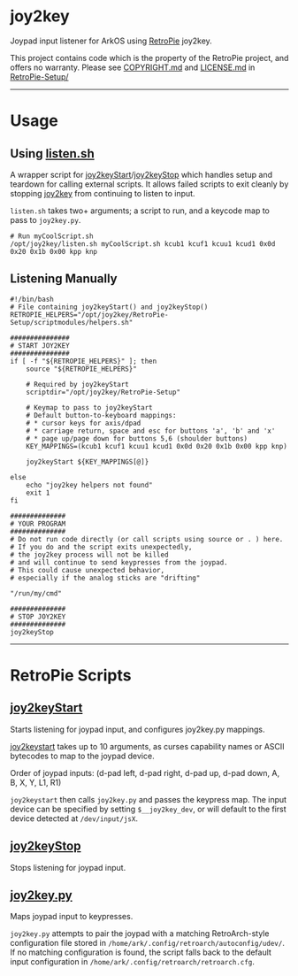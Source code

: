 # joy2key #
Joypad input listener for ArkOS using [RetroPie](https://github.com/RetroPie/) joy2key.

This project contains code which is the property of the RetroPie project,
and offers no warranty.
Please see [COPYRIGHT.md](RetroPie-Setup/COPYRIGHT.md) and [LICENSE.md](RetroPie-Setup/LICENSE.md) in [RetroPie-Setup/](RetroPie-Setup)

---

# Usage #

## Using [listen.sh](listen.sh) ##
A wrapper script for [joy2keyStart](RetroPie-Setup/scriptmodules/helpers.sh)/[joy2keyStop](RetroPie-Setup/scriptmodules/helpers.sh)
which handles setup and teardown for calling external scripts.
It allows failed scripts to exit cleanly
by stopping [joy2key](RetroPie-Setup/scriptmodules/supplementary/runcommand/joy2key.py) from continuing to listen to input.

`listen.sh` takes two+ arguments;
a script to run, and a keycode map to pass to `joy2key.py`.

```shell
# Run myCoolScript.sh
/opt/joy2key/listen.sh myCoolScript.sh kcub1 kcuf1 kcuu1 kcud1 0x0d 0x20 0x1b 0x00 kpp knp
```

## Listening Manually ##

```shell
#!/bin/bash
# File containing joy2keyStart() and joy2keyStop()
RETROPIE_HELPERS="/opt/joy2key/RetroPie-Setup/scriptmodules/helpers.sh"

###############
# START JOY2KEY
###############
if [ -f "${RETROPIE_HELPERS}" ]; then
	source "${RETROPIE_HELPERS}"

	# Required by joy2keyStart
	scriptdir="/opt/joy2key/RetroPie-Setup"

	# Keymap to pass to joy2keyStart
	# Default button-to-keyboard mappings:
	# * cursor keys for axis/dpad
	# * carriage return, space and esc for buttons 'a', 'b' and 'x'
	# * page up/page down for buttons 5,6 (shoulder buttons)
	KEY_MAPPINGS=(kcub1 kcuf1 kcuu1 kcud1 0x0d 0x20 0x1b 0x00 kpp knp)

	joy2keyStart ${KEY_MAPPINGS[@]}

else
	echo "joy2key helpers not found"
	exit 1
fi

##############
# YOUR PROGRAM
##############
# Do not run code directly (or call scripts using source or . ) here.
# If you do and the script exits unexpectedly,
# the joy2key process will not be killed
# and will continue to send keypresses from the joypad.
# This could cause unexpected behavior,
# especially if the analog sticks are "drifting"

"/run/my/cmd"

##############
# STOP JOY2KEY
##############
joy2keyStop
```

---

# RetroPie Scripts #

## [joy2keyStart](RetroPie-Setup/scriptmodules/helpers.sh) ##
Starts listening for joypad input, and configures joy2key.py mappings.

[joy2keystart]() takes up to 10 arguments,
as curses capability names or ASCII bytecodes to map to the joypad device.

Order of joypad inputs:
(d-pad left, d-pad right, d-pad up, d-pad down, A, B, X, Y, L1, R1)

`joy2keystart` then calls `joy2key.py` and passes the keypress map.
The input device can be specified by setting `$__joy2key_dev`,
or will default to the first device detected at `/dev/input/jsX`.

## [joy2keyStop](RetroPie-Setup/scriptmodules/helpers.sh) ##
Stops listening for joypad input.

## [joy2key.py](RetroPie-Setup/scriptmodules/supplementary/runcommand/joy2key.py) ##
Maps joypad input to keypresses.

`joy2key.py` attempts to pair the joypad with a matching
RetroArch-style configuration file stored in 
`/home/ark/.config/retroarch/autoconfig/udev/`.
If no matching configuration is found,
the script falls back to the default input configuration in
`/home/ark/.config/retroarch/retroarch.cfg`.
